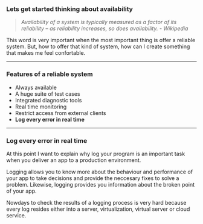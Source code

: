 ### **Lets get started thinking about availability**

> *Availability of a system is typically measured as a factor of its reliability – as reliability increases, so does availability. - Wikipedia*

This word is very important when the most important thing is offer a reliable system.  But, how to offer that kind of system, how can I create something that makes me feel confortable.

------------------------

### Features of a reliable system

* Always available
* A huge suite of test cases
* Integrated diagnostic tools
* Real time monitoring
* Restrict access from external clients
* **Log every error in real time**

------------------------

### Log every error in real time

At this point I want to explain why log your program is an important task when you deliver an app to a production environment.  

Logging allows you to know more about the behaviour and performance of your app to take decisions and provide the neccesary fixes to solve a problem.  Likewise, logging provides you information about the broken point of your app.

Nowdays to check the results of a logging process is very hard because every log resides either into a server, virtualization, virtual server or cloud service.


